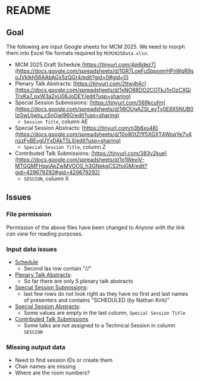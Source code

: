 # README

## Goal

The following are input Google sheets for MCM 2025. We need to morph them into Excel file formats required by 
`MCM2025Data.xlsx`:

*   MCM 2025 Draft Schedule,[https://tinyurl.com/4pj6dez7](https://docs.google.com/spreadsheets/d/1GR7LoeFuSbpomrHPnWqR9soJVkIkh56AAbAGx5zQGr4/edit?gid=0#gid=0)
*   Plenary Talk Abstracts: [https://tinyurl.com/2ttw4t4c](https://docs.google.com/spreadsheets/d/1xNO88DO2COTkJ1vOzCXQiTrxKa7_pxW3a2yU06JoDEY/edit?usp=sharing)
*   Special Session Submissions: [https://tinyurl.com/569kcufm](https://docs.google.com/spreadsheets/d/1i6OUgAZSI_evTy0E8X5NUB0IzGwLIjwtu_cSnGwl960/edit?usp=sharing)
	- `Session Title`, column AE
*   Special Session Abstracts: [https://tinyurl.com/n3b6xu48](https://docs.google.com/spreadsheets/d/10o80tZl1f5XGXT4WpqYe7v4nzzFyBEvgUYxDAkT5LlI/edit?usp=sharing)
	- `Special Session Title`, column Z
*   Contributed Talk Submissions: [https://tinyurl.com/383y2kue](https://docs.google.com/spreadsheets/d/1o1WeviV-MTGQMFHqsiAkZwMVOO0_h3GNekgCS2fojGM/edit?gid=429679292#gid=429679292)
	- `SESSION`, column X


## Issues

### File permission 
Permission of the above files have been changed to _Anyone with the link can view_ for reading purposes.

### Input data issues
* [Schedule](https://github.com/fjhickernell/MCM-2025-Program/blob/main/preprocess/input/schedule.csv)
	- Second las row contain "//"
*  [Plenary Talk Abstracts](https://github.com/fjhickernell/MCM-2025-Program/blob/main/preprocess/input/plenary_abstracts.csv):
	- So far there are only 5 plenary talk abstracts
* [Special Session Submissions](https://github.com/fjhickernell/MCM-2025-Program/blob/main/preprocess/input/special_session_submissions.csv):
	- last few rows do not look right as they have no first and last names of presenters and contains "SCHEDULED (by Nathan Kirk)"
*  [Special Session Abstracts](https://github.com/fjhickernell/MCM-2025-Program/blob/main/preprocess/input/special_session_abstracts.csv):
   	- Some values are empty in the last column, `Special Session Title`
* [Contributed Talk Submissions](https://github.com/fjhickernell/MCM-2025-Program/blob/main/preprocess/input/contributed_talk_submissions.csv)
    - Some talks are not assigned to a Technical Session in column `SESSION`
  
### Missing output data
  
* Need to find session IDs or create them
* Chair names are missing
* Where are the room numbers? 


